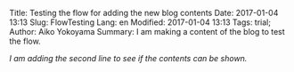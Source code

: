 Title: Testing the flow for adding the new blog contents
Date: 2017-01-04 13:13
Slug: FlowTesting
Lang: en
Modified: 2017-01-04 13:13
Tags: trial; 
Author: Aiko Yokoyama
Summary: I am making a content of the blog to test the flow.

_I am adding the second line to see if the contents can be shown._
